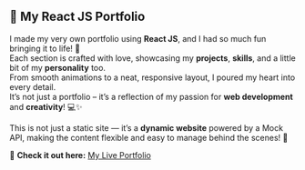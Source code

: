 ## 🌟 My React JS Portfolio

I made my very own portfolio using **React JS**, and I had so much fun bringing it to life! 🌟  
Each section is crafted with love, showcasing my **projects**, **skills**, and a little bit of my **personality** too.  
From smooth animations to a neat, responsive layout, I poured my heart into every detail.  
It’s not just a portfolio – it’s a reflection of my passion for **web development** and **creativity**! 💻✨  

This is not just a static site — it’s a **dynamic website** powered by a  Mock API, making the content flexible and easy to manage behind the scenes! 🔄

🔗 **Check it out here:** [My Live Portfolio](https://dhanushricportfolio.onrender.com/)
